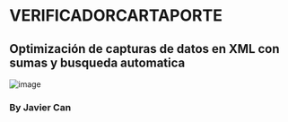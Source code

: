 # VERIFICADORCARTAPORTE
## Optimización de capturas de datos en XML con sumas y busqueda automatica
![image](https://github.com/user-attachments/assets/30cb7965-8682-4aad-89c5-8cef9a10e76a)


### By Javier Can
